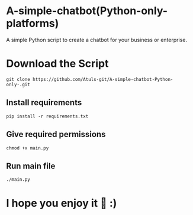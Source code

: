 # A-simple-chatbot(Python-only-platforms)
A simple Python script to create a chatbot for your business or enterprise.

# Download the Script
```
git clone https://github.com/Atuls-git/A-simple-chatbot-Python-only-.git
```

## Install requirements
```
pip install -r requirements.txt
```
## Give required permissions
```
chmod +x main.py
```

## Run main file
```
./main.py
```

# I hope you enjoy it 💯 :)
